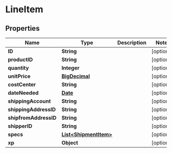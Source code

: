 
# LineItem

## Properties
Name | Type | Description | Notes
------------ | ------------- | ------------- | -------------
**ID** | **String** |  |  [optional]
**productID** | **String** |  |  [optional]
**quantity** | **Integer** |  |  [optional]
**unitPrice** | [**BigDecimal**](BigDecimal.md) |  |  [optional]
**costCenter** | **String** |  |  [optional]
**dateNeeded** | [**Date**](Date.md) |  |  [optional]
**shippingAccount** | **String** |  |  [optional]
**shippingAddressID** | **String** |  |  [optional]
**shipfromAddressID** | **String** |  |  [optional]
**shipperID** | **String** |  |  [optional]
**specs** | [**List&lt;ShipmentItem&gt;**](ShipmentItem.md) |  |  [optional]
**xp** | **Object** |  |  [optional]



